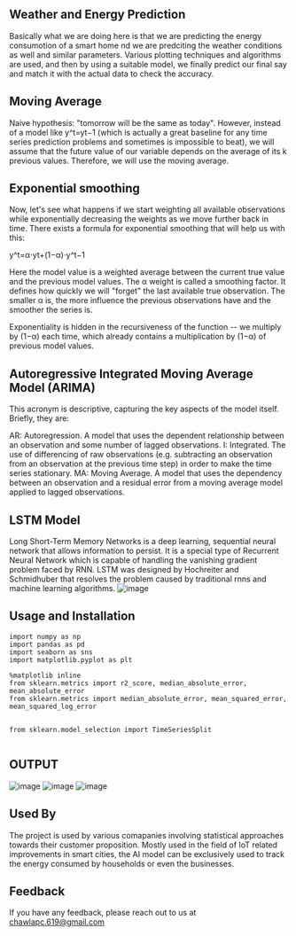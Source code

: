 
## Weather and Energy Prediction 
Basically what we are doing here is that we are predicting the energy consumotion of a smart home nd we are predciting the weather conditions as well and similar parameters. Various plotting techniques and algorithms are used, and then by using a suitable model, we finally predict our final say and match it with the actual data to check the accuracy.

## Moving Average
Naive hypothesis: "tomorrow will be the same as today". However, instead of a model like y^t=yt−1
 (which is actually a great baseline for any time series prediction problems and sometimes is impossible to beat), we will assume that the future value of our variable depends on the average of its k
 previous values. Therefore, we will use the moving average.

## Exponential smoothing
Now, let's see what happens if we start weighting all available observations while exponentially decreasing the weights as we move further back in time. There exists a formula for exponential smoothing that will help us with this:

y^t=α⋅yt+(1−α)⋅y^t−1
 
Here the model value is a weighted average between the current true value and the previous model values. The  α
  weight is called a smoothing factor. It defines how quickly we will "forget" the last available true observation. The smaller  α
  is, the more influence the previous observations have and the smoother the series is.

Exponentiality is hidden in the recursiveness of the function -- we multiply by  (1−α)
  each time, which already contains a multiplication by  (1−α)
  of previous model values.
  
## Autoregressive Integrated Moving Average Model (ARIMA)
This acronym is descriptive, capturing the key aspects of the model itself. Briefly, they are:

AR: Autoregression. A model that uses the dependent relationship between an observation and some number of lagged observations.
I: Integrated. The use of differencing of raw observations (e.g. subtracting an observation from an observation at the previous time step) in order to make the time series stationary.
MA: Moving Average. A model that uses the dependency between an observation and a residual error from a moving average model applied to lagged observations.

## LSTM Model

Long Short-Term Memory Networks is a deep learning, sequential neural network that allows information to persist. It is a special type of Recurrent Neural Network which is capable of handling the vanishing gradient problem faced by RNN. LSTM was designed by Hochreiter and Schmidhuber that resolves the problem caused by traditional rnns and machine learning algorithms.
![image](https://github.com/Prayag-Chawla/Energy-Consumption-Prediction/assets/92213377/5a413cbf-01de-455d-9c6c-e02d6ac4ddf2)




## Usage and Installation

```
import numpy as np
import pandas as pd
import seaborn as sns
import matplotlib.pyplot as plt

%matplotlib inline
from sklearn.metrics import r2_score, median_absolute_error, mean_absolute_error
from sklearn.metrics import median_absolute_error, mean_squared_error, mean_squared_log_error


from sklearn.model_selection import TimeSeriesSplit


```


## OUTPUT

![image](https://github.com/Prayag-Chawla/Energy-Consumption-Prediction/assets/92213377/c6788602-b51f-4f65-94cf-23a790319a18)
![image](https://github.com/Prayag-Chawla/Energy-Consumption-Prediction/assets/92213377/9d287524-7c0f-4084-9f9e-a868876010f6)
![image](https://github.com/Prayag-Chawla/Energy-Consumption-Prediction/assets/92213377/4c479ffe-5910-421f-9195-f5bde1173f6b)




## Used By
The project is used by various comapanies involving statistical approaches towards their customer proposition. Mostly used in the field of IoT related improvements in smart cities, the AI model can be exclusively used to track the energy consumed by households or even the businesses.
## Feedback

If you have any feedback, please reach out to us at chawlapc.619@gmail.com

